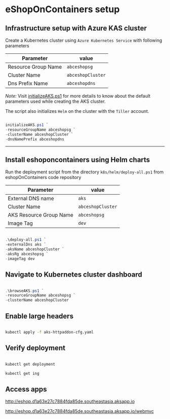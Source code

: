 # eShopOnContainers setup

## Infrastructure setup with Azure KAS cluster

Create a Kubernetes cluster using `Azure Kubernetes Service` with following parameters

| Parameter | value |
|---| --- |
| Resource Group Name | `abceshopsg` |
| Cluster Name | `abceshopCluster`|
| Dns Prefix Name | `abceshopdns` |

*Note:* Visit [initializeAKS.ps1](Powershell/initializeAKS.ps1) for more details to know about the default parameters used while creating the AKS cluster.

The script also initializes `Helm` on the cluster with the `Tiller` account.

```Powershell

initializeAKS.ps1 `
-resourceGroupName abceshopsg `
-clusterName abceshopCluster `
-dnsNamePrefix abceshopdns

```

---

## Install eshoponcontainers using Helm charts

Run the deployment script from the directory `k8s/helm/deploy-all.ps1` from eshopOnContainers code repository

| Parameter | value |
|---| --- |
| External DNS name | `aks` |
| Cluster Name | `abceshopCluster`|
| AKS Resource Group Name | `abceshopsg` |
| Image Tag | `dev` |

```Powershell

.\deploy-all.ps1 `
-externalDns aks `
-aksName abceshopCluster `
-aksRg abceshopsg `
-imageTag dev

```

## Navigate to Kubernetes cluster dashboard

```Powershell

.\browseAKS.ps1 `
-resourceGroupName abceshopsg `
-clusterName abceshopCluster

```

## Enable large headers

```bash

kubectl apply -f aks-httpaddon-cfg.yaml

```

## Verify deployment

```bash

kubectl get deployment

kubectl get ing

```

## Access apps

http://eshop.d1a63e27c7884fda85de.southeastasia.aksapp.io

http://eshop.d1a63e27c7884fda85de.southeastasia.aksapp.io/webmvc